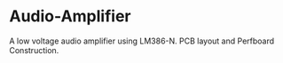 # Audio-Amplifier
A low voltage audio amplifier using LM386-N.
PCB layout and Perfboard Construction.
